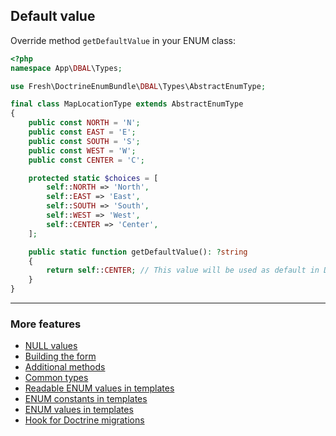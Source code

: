 ## Default value

Override method `getDefaultValue` in your ENUM class:

```php
<?php
namespace App\DBAL\Types;

use Fresh\DoctrineEnumBundle\DBAL\Types\AbstractEnumType;

final class MapLocationType extends AbstractEnumType
{
    public const NORTH = 'N';
    public const EAST = 'E';
    public const SOUTH = 'S';
    public const WEST = 'W';
    public const CENTER = 'C';

    protected static $choices = [
        self::NORTH => 'North',
        self::EAST => 'East',
        self::SOUTH => 'South',
        self::WEST => 'West',
        self::CENTER => 'Center',
    ];

    public static function getDefaultValue(): ?string
    {
        return self::CENTER; // This value will be used as default in DDL statement
    }
}
```

---

### More features

* [NULL values](./null_values.md "NULL values")
* [Building the form](./building_the_form.md "Building the form")
* [Additional methods](./additional_methods.md "Additional methods")
* [Common types](./common_types.md "Common types")
* [Readable ENUM values in templates](./readable_enum_values_in_template.md "Readable ENUM values in templates")
* [ENUM constants in templates](./enum_constants_in_templates.md "ENUM constants in templates")
* [ENUM values in templates](./enum_values_in_templates.md "ENUM values in templates")
* [Hook for Doctrine migrations](./hook_for_doctrine_migrations.md "Hook for Doctrine migrations")
